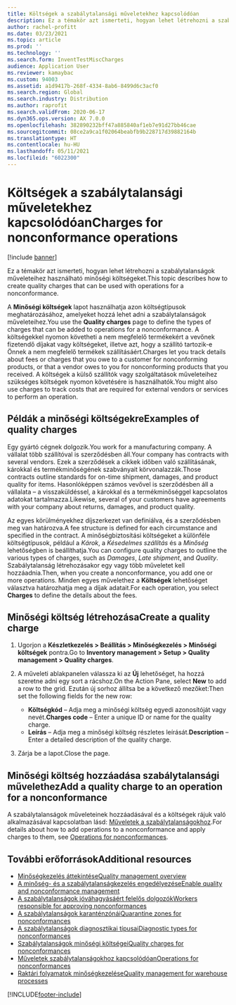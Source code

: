 ```yaml
---
title: Költségek a szabálytalansági műveletekhez kapcsolódóan
description: Ez a témakör azt ismerteti, hogyan lehet létrehozni a szabálytalanságok műveleteihez használható minőségi költségeket.
author: rachel-profitt
ms.date: 03/23/2021
ms.topic: article
ms.prod: ''
ms.technology: ''
ms.search.form: InventTestMiscCharges
audience: Application User
ms.reviewer: kamaybac
ms.custom: 94003
ms.assetid: a1d9417b-268f-4334-8ab6-8499d6c3acf0
ms.search.region: Global
ms.search.industry: Distribution
ms.author: raprofit
ms.search.validFrom: 2020-06-17
ms.dyn365.ops.version: AX 7.0.0
ms.openlocfilehash: 382890232bff47a885840af1eb7e91d27bb46cae
ms.sourcegitcommit: 08ce2a9ca1f02064beabfb9b228717d39882164b
ms.translationtype: HT
ms.contentlocale: hu-HU
ms.lasthandoff: 05/11/2021
ms.locfileid: "6022300"
---
```

# <a name="charges-for-nonconformance-operations"></a><span data-ttu-id="64d9d-103">Költségek a szabálytalansági műveletekhez kapcsolódóan</span><span class="sxs-lookup"><span data-stu-id="64d9d-103">Charges for nonconformance operations</span></span>

[!include [banner](../includes/banner.md)]

<span data-ttu-id="64d9d-104">Ez a témakör azt ismerteti, hogyan lehet létrehozni a szabálytalanságok műveleteihez használható minőségi költségeket.</span><span class="sxs-lookup"><span data-stu-id="64d9d-104">This topic describes how to create quality charges that can be used with operations for a nonconformance.</span></span>

<span data-ttu-id="64d9d-105">A **Minőségi költségek** lapot használhatja azon költségtípusok meghatározásához, amelyeket hozzá lehet adni a szabálytalanságok műveleteihez.</span><span class="sxs-lookup"><span data-stu-id="64d9d-105">You use the **Quality charges** page to define the types of charges that can be added to operations for a nonconformance.</span></span> <span data-ttu-id="64d9d-106">A költségekkel nyomon követheti a nem megfelelő termékekért a vevőnek fizetendő díjakat vagy költségeket, illetve azt, hogy a szállító tartozik-e Önnek a nem megfelelő termékek szállításáért.</span><span class="sxs-lookup"><span data-stu-id="64d9d-106">Charges let you track details about fees or charges that you owe to a customer for nonconforming products, or that a vendor owes to you for nonconforming products that you received.</span></span> <span data-ttu-id="64d9d-107">A költségek a külső szállítók vagy szolgáltatások műveleteihez szükséges költségek nyomon követésére is használhatók.</span><span class="sxs-lookup"><span data-stu-id="64d9d-107">You might also use charges to track costs that are required for external vendors or services to perform an operation.</span></span>

## <a name="examples-of-quality-charges"></a><span data-ttu-id="64d9d-108">Példák a minőségi költségekre</span><span class="sxs-lookup"><span data-stu-id="64d9d-108">Examples of quality charges</span></span>

<span data-ttu-id="64d9d-109">Egy gyártó cégnek dolgozik.</span><span class="sxs-lookup"><span data-stu-id="64d9d-109">You work for a manufacturing company.</span></span> <span data-ttu-id="64d9d-110">A vállalat több szállítóval is szerződésben áll.</span><span class="sxs-lookup"><span data-stu-id="64d9d-110">Your company has contracts with several vendors.</span></span> <span data-ttu-id="64d9d-111">Ezek a szerződések a cikkek időben való szállításának, károkkal és termékminőségének szabványait körvonalazzák.</span><span class="sxs-lookup"><span data-stu-id="64d9d-111">Those contracts outline standards for on-time shipment, damages, and product quality for items.</span></span> <span data-ttu-id="64d9d-112">Hasonlóképpen számos vevővel is szerződésben áll a vállalata – a visszaküldéssel, a károkkal és a termékminőséggel kapcsolatos adatokat tartalmazza.</span><span class="sxs-lookup"><span data-stu-id="64d9d-112">Likewise, several of your customers have agreements with your company about returns, damages, and product quality.</span></span>

<span data-ttu-id="64d9d-113">Az egyes körülményekhez díjszerkezet van definiálva, és a szerződésben meg van határozva.</span><span class="sxs-lookup"><span data-stu-id="64d9d-113">A fee structure is defined for each circumstance and specified in the contract.</span></span> <span data-ttu-id="64d9d-114">A minőségbiztosítási költségeket a különféle költségtípusok, például a *Károk*, a *Késedelmes szállítás* és a *Minőség* lehetőségben is beállíthatja.</span><span class="sxs-lookup"><span data-stu-id="64d9d-114">You can configure quality charges to outline the various types of charges, such as *Damages*, *Late shipment*, and *Quality*.</span></span> <span data-ttu-id="64d9d-115">Szabálytalanság létrehozásakor egy vagy több műveletet kell hozzáadnia.</span><span class="sxs-lookup"><span data-stu-id="64d9d-115">Then, when you create a nonconformance, you add one or more operations.</span></span> <span data-ttu-id="64d9d-116">Minden egyes művelethez a **Költségek** lehetőséget választva határozhatja meg a díjak adatait.</span><span class="sxs-lookup"><span data-stu-id="64d9d-116">For each operation, you select **Charges** to define the details about the fees.</span></span>

## <a name="create-a-quality-charge"></a><span data-ttu-id="64d9d-117">Minőségi költség létrehozása</span><span class="sxs-lookup"><span data-stu-id="64d9d-117">Create a quality charge</span></span>

1. <span data-ttu-id="64d9d-118">Ugorjon a **Készletkezelés \> Beállítás \> Minőségkezelés \> Minőségi költségek** pontra.</span><span class="sxs-lookup"><span data-stu-id="64d9d-118">Go to **Inventory management \> Setup \> Quality management \> Quality charges**.</span></span>
1. <span data-ttu-id="64d9d-119">A műveleti ablakpanelen válassza ki az **Új** lehetőséget, ha hozzá szeretne adni egy sort a rácshoz.</span><span class="sxs-lookup"><span data-stu-id="64d9d-119">On the Action Pane, select **New** to add a row to the grid.</span></span> <span data-ttu-id="64d9d-120">Ezután új sorhoz állítsa be a következő mezőket:</span><span class="sxs-lookup"><span data-stu-id="64d9d-120">Then set the following fields for the new row:</span></span>

    - <span data-ttu-id="64d9d-121">**Költségkód** – Adja meg a minőségi költség egyedi azonosítóját vagy nevét.</span><span class="sxs-lookup"><span data-stu-id="64d9d-121">**Charges code** – Enter a unique ID or name for the quality charge.</span></span>
    - <span data-ttu-id="64d9d-122">**Leírás** – Adja meg a minőségi költség részletes leírását.</span><span class="sxs-lookup"><span data-stu-id="64d9d-122">**Description** – Enter a detailed description of the quality charge.</span></span>

1. <span data-ttu-id="64d9d-123">Zárja be a lapot.</span><span class="sxs-lookup"><span data-stu-id="64d9d-123">Close the page.</span></span>

## <a name="add-a-quality-charge-to-an-operation-for-a-nonconformance"></a><span data-ttu-id="64d9d-124">Minőségi költség hozzáadása szabálytalansági művelethez</span><span class="sxs-lookup"><span data-stu-id="64d9d-124">Add a quality charge to an operation for a nonconformance</span></span>

<span data-ttu-id="64d9d-125">A szabálytalanságok műveleteinek hozzáadásával és a költségek rájuk való alkalmazásával kapcsolatban lásd: [Műveletek a szabálytalanságokhoz](quality-operations.md).</span><span class="sxs-lookup"><span data-stu-id="64d9d-125">For details about how to add operations to a nonconformance and apply charges to them, see [Operations for nonconformances](quality-operations.md).</span></span>

## <a name="additional-resources"></a><span data-ttu-id="64d9d-126">További erőforrások</span><span class="sxs-lookup"><span data-stu-id="64d9d-126">Additional resources</span></span>

- [<span data-ttu-id="64d9d-127">Minőségkezelés áttekintése</span><span class="sxs-lookup"><span data-stu-id="64d9d-127">Quality management overview</span></span>](quality-management-processes.md)
- [<span data-ttu-id="64d9d-128">A minőség- és a szabálytalanságkezelés engedélyezése</span><span class="sxs-lookup"><span data-stu-id="64d9d-128">Enable quality and nonconformance management</span></span>](enable-quality-management.md)
- [<span data-ttu-id="64d9d-129">A szabálytalanságok jóváhagyásáért felelős dolgozók</span><span class="sxs-lookup"><span data-stu-id="64d9d-129">Workers responsible for approving nonconformances</span></span>](quality-responsible-workers.md)
- [<span data-ttu-id="64d9d-130">A szabálytalanságok karanténzónái</span><span class="sxs-lookup"><span data-stu-id="64d9d-130">Quarantine zones for nonconformances</span></span>](quality-quarantine-zones.md)
- [<span data-ttu-id="64d9d-131">A szabálytalanságok diagnosztikai típusai</span><span class="sxs-lookup"><span data-stu-id="64d9d-131">Diagnostic types for nonconformances</span></span>](quality-diagnostic-types.md)
- [<span data-ttu-id="64d9d-132">Szabálytalanságok minőségi költségei</span><span class="sxs-lookup"><span data-stu-id="64d9d-132">Quality charges for nonconformances</span></span>](quality-charges.md)
- [<span data-ttu-id="64d9d-133">Műveletek szabálytalanságokhoz kapcsolódóan</span><span class="sxs-lookup"><span data-stu-id="64d9d-133">Operations for nonconformances</span></span>](quality-operations.md)
- [<span data-ttu-id="64d9d-134">Raktári folyamatok minőségkezelése</span><span class="sxs-lookup"><span data-stu-id="64d9d-134">Quality management for warehouse processes</span></span>](quality-management-for-warehouses-processes.md)

[!INCLUDE[footer-include](../../includes/footer-banner.md)]
